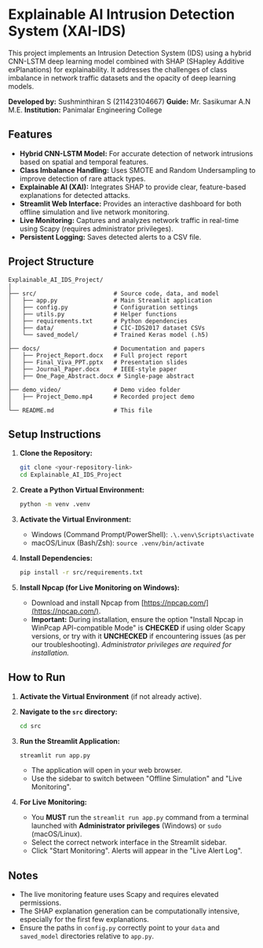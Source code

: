 # Explainable AI Intrusion Detection System (XAI-IDS)

This project implements an Intrusion Detection System (IDS) using a hybrid CNN-LSTM deep learning model combined with SHAP (SHapley Additive exPlanations) for explainability. It addresses the challenges of class imbalance in network traffic datasets and the opacity of deep learning models.

**Developed by:** Sushminthiran S (211423104667)
**Guide:** Mr. Sasikumar A.N M.E.
**Institution:** Panimalar Engineering College

## Features

* **Hybrid CNN-LSTM Model:** For accurate detection of network intrusions based on spatial and temporal features.
* **Class Imbalance Handling:** Uses SMOTE and Random Undersampling to improve detection of rare attack types.
* **Explainable AI (XAI):** Integrates SHAP to provide clear, feature-based explanations for detected attacks.
* **Streamlit Web Interface:** Provides an interactive dashboard for both offline simulation and live network monitoring.
* **Live Monitoring:** Captures and analyzes network traffic in real-time using Scapy (requires administrator privileges).
* **Persistent Logging:** Saves detected alerts to a CSV file.

## Project Structure

```
Explainable_AI_IDS_Project/
│
├── src/                      # Source code, data, and model
│   ├── app.py                # Main Streamlit application
│   ├── config.py             # Configuration settings
│   ├── utils.py              # Helper functions
│   ├── requirements.txt      # Python dependencies
│   ├── data/                 # CIC-IDS2017 dataset CSVs
│   └── saved_model/          # Trained Keras model (.h5)
│
├── docs/                     # Documentation and papers
│   ├── Project_Report.docx   # Full project report
│   ├── Final_Viva_PPT.pptx   # Presentation slides
│   ├── Journal_Paper.docx    # IEEE-style paper
│   ├── One_Page_Abstract.docx # Single-page abstract
│
├── demo_video/               # Demo video folder
│   ├── Project_Demo.mp4      # Recorded project demo
│
└── README.md                 # This file
```

## Setup Instructions

1.  **Clone the Repository:**
    ```bash
    git clone <your-repository-link>
    cd Explainable_AI_IDS_Project
    ```

2.  **Create a Python Virtual Environment:**
    ```bash
    python -m venv .venv
    ```

3.  **Activate the Virtual Environment:**
    * Windows (Command Prompt/PowerShell): `.\.venv\Scripts\activate`
    * macOS/Linux (Bash/Zsh): `source .venv/bin/activate`

4.  **Install Dependencies:**
    ```bash
    pip install -r src/requirements.txt
    ```

5.  **Install Npcap (for Live Monitoring on Windows):**
    * Download and install Npcap from [https://npcap.com/](https://npcap.com/).
    * **Important:** During installation, ensure the option "Install Npcap in WinPcap API-compatible Mode" is **CHECKED** if using older Scapy versions, or try with it **UNCHECKED** if encountering issues (as per our troubleshooting). *Administrator privileges are required for installation.*

## How to Run

1.  **Activate the Virtual Environment** (if not already active).

2.  **Navigate to the `src` directory:**
    ```bash
    cd src
    ```

3.  **Run the Streamlit Application:**
    ```bash
    streamlit run app.py
    ```
    * The application will open in your web browser.
    * Use the sidebar to switch between "Offline Simulation" and "Live Monitoring".

4.  **For Live Monitoring:**
    * You **MUST** run the `streamlit run app.py` command from a terminal launched with **Administrator privileges** (Windows) or `sudo` (macOS/Linux).
    * Select the correct network interface in the Streamlit sidebar.
    * Click "Start Monitoring". Alerts will appear in the "Live Alert Log".

## Notes

* The live monitoring feature uses Scapy and requires elevated permissions.
* The SHAP explanation generation can be computationally intensive, especially for the first few explanations.
* Ensure the paths in `config.py` correctly point to your `data` and `saved_model` directories relative to `app.py`.